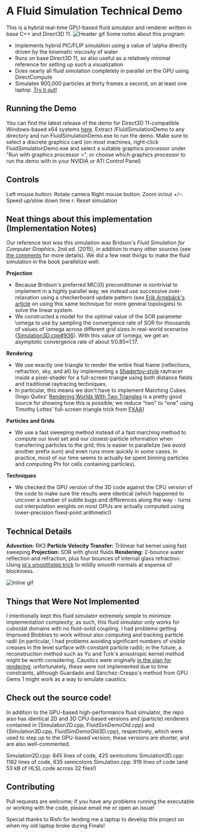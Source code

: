 # A Fluid Simulation Technical Demo
This is a hybrid real-time GPU-based fluid simulator and renderer written in base C++ and Direct3D 11.
![Header gif](https://github.com/Nbickford/FluidSimulation/raw/master/Markdown/fluidsimHeader.gif)
Some notes about this program:
- Implements hybrid PIC/FLIP simulation using a value of \alpha directly driven by the kinematic viscosity of water
- Runs on base Direct3D 11, so also useful as a relatively minimal reference for setting up such a visualization
- Does nearly all fluid simulation completely in parallel on the GPU using DirectCompute
- Simulates 900,000 particles at thirty frames a second, on at least one laptop.
[Try it out!](https://github.com/Nbickford/FluidSimulation/releases)

Running the Demo
----------------
You can find the latest release of the demo for Direct3D 11-compatible Windows-based x64 systems [here](https://github.com/Nbickford/FluidSimulation/releases). Extract /FluidSimulationDemo to any directory and run FluidSimulationDemo.exe to run the demo.
Make sure to select a discrete graphics card (on most machines, right-click FluidSimulationDemo.exe and select a suitable graphics processor under "Run with graphics processor >", or choose which graphics processor to run the demo with in your NVIDIA or ATI Control Panel)

Controls
--------
Left mouse button: Rotate camera
Right mouse button: Zoom in/out
+/-: Speed up/slow down time
r: Reset simulation

Neat things about this implementation (Implementation Notes)
------------------------------------------------------------
Our reference text was this simulation was Bridson's *Fluid Simulation for Computer Graphics*, 2nd ed. (2015), in addition to many other sources (see [the comments](https://github.com/Nbickford/FluidSimulation/blob/master/FluidSimulationDemo/Simulation3D.cpp#L260) for more details). We did a few neat things to make the fluid simulation in the book parallelize well:

**Projection**
- Because Bridson's preferred MIC(0) preconditioner is nontrivial to implement in a highly parallel way, we instead use successive over-relaxation using a checkerboard update pattern (see [Erik Arnebäck's article](https://erkaman.github.io/posts/gauss_seidel_graph_coloring.html) on using this same technique for more general topologies) to solve the linear system.
- We constructed a model for the optimal value of the SOR parameter \omega to use by sampling the convergence rate of SOR for thousands of values of \omega across different grid sizes in real-world scenarios ([Simulation3D.cpp#936](https://github.com/Nbickford/FluidSimulation/blob/master/FluidSimulationDemo/Simulation3D.cpp#L936)). With this value of \omega, we get an asymptotic convergence rate of about 1/0.85≈1.17. 

**Rendering**
- We use exactly one triangle to render the entire final frame (reflections, refraction, sky, and all) by implementing a [Shadertoy-style](https://shadertoy.com) raytracer inside a pixel-shader for a full-screen triangle using both distance fields and traditional raytracing techniques.
- In particular, this means we don't have to implement Marching Cubes. (Inigo Quilez' [Rendering Worlds With Two Triangles](http://www.iquilezles.org/www/material/nvscene2008/nvscene2008.htm) is a pretty good source for showing how this is possible; we reduce "two" to "one" using Timothy Lottes' full-screen triangle trick from [FXAA](https://developer.download.nvidia.com/assets/gamedev/files/sdk/11/FXAA_WhitePaper.pdf))

**Particles and Grids**
- We use a fast sweeping method instead of a fast marching method to compute our level set and our closest-particle information when transferring particles to the grid; this is easier to parallelize (we avoid another prefix sum) and even runs more quickly in some cases. In practice, most of our time seems to actually be spent binning particles and computing Phi for cells containing particles).

**Techniques**
- We checked the GPU version of the 3D code against the CPU version of the code to make sure the results were identical (which happened to uncover a number of subtle bugs and differences along the way - turns out interpolation weights on most GPUs are actually computed using lower-precision fixed-point arithmetic!)

Technical Details
-----------------
**Advection:** RK3
**Particle Velocity Transfer:** Trilinear hat kernel using fast sweeping
**Projection:** SOR with ghost fluids
**Rendering:** 2-bounce water reflection and refraction, plus four bounces of internal glass refraction. Using [iq's smoothstep trick](https://www.shadertoy.com/view/XsfGDn) to mildly smooth normals at expense of blockiness.

![Inline gif](https://github.com/Nbickford/FluidSimulation/raw/master/Markdown/fluidsimLinebreak.gif)

Things that Were Not Implemented
--------------------------------
I intentionally kept this fluid simulator extremely simple to minimize implementation complexity; as such, this fluid simulator only works for cuboidal domains with no fluid-solid coupling.
I had problems getting Improved Blobbies to work without also computing and tracking particle radii (in particular, I had problems avoiding significant numbers of visible creases in the level surface with constant particle radii); in the future, a reconstruction method such as Yu and Turk's anisotropic kernel method might be worth considering.
Caustics were originally [in the plan for rendering](https://twitter.com/neilbickford/status/912404685465649152); unfortunately, these were not implemented due to time constraints, although Guardado and Sánchez-Crespo's method from GPU Gems 1 might work as a way to emulate caustics.

Check out the source code!
--------------------------
In addition to the GPU-based high-performance fluid simulator, the repo also has identical 2D and 3D CPU-based versions and (particle) renderers contained in {Simulation2D.cpp, FluidSimDemoOld.cpp} and {Simulation3D.cpp, FluidSimDemoOld3D.cpp}, respectively, which were used to step up to the GPU-based version; these versions are shorter, and are also well-commented.

Simulation2D.cpp: 845 lines of code, 425 semicolons
Simulation3D.cpp: 1162 lines of code, 635 semicolons
Simulation.cpp: 919 lines of code (and 53 kB of HLSL code across 32 files!)

Contributing
------------
Pull requests are welcome; if you have any problems running the executable or working with the code, please email me or open an issue!

Special thanks to Rishi for lending me a laptop to develop this project on when my old laptop broke during Finals!